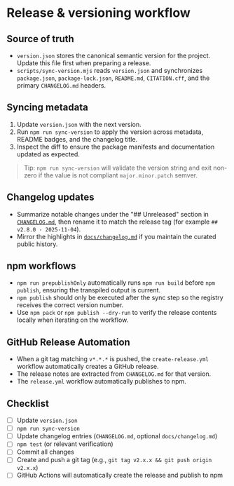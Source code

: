 # Release & versioning workflow

## Source of truth

- `version.json` stores the canonical semantic version for the project. Update this file first when preparing a release.
- `scripts/sync-version.mjs` reads `version.json` and synchronizes `package.json`, `package-lock.json`, `README.md`, `CITATION.cff`, and the primary `CHANGELOG.md` headers.

## Syncing metadata

1. Update `version.json` with the next version.
2. Run `npm run sync-version` to apply the version across metadata, README badges, and the changelog title.
3. Inspect the diff to ensure the package manifests and documentation updated as expected.

> Tip: `npm run sync-version` will validate the version string and exit non-zero if the value is not compliant `major.minor.patch` semver.

## Changelog updates

- Summarize notable changes under the "## Unreleased" section in [`CHANGELOG.md`](../CHANGELOG.md), then rename it to match the release tag (for example `## v2.8.0 - 2025-11-04`).
- Mirror the highlights in [`docs/changelog.md`](./changelog.md) if you maintain the curated public history.

## npm workflows

- `npm run prepublishOnly` automatically runs `npm run build` before `npm publish`, ensuring the transpiled output is current.
- `npm publish` should only be executed after the sync step so the registry receives the correct version number.
- Use `npm pack` or `npm publish --dry-run` to verify the release contents locally when iterating on the workflow.

## GitHub Release Automation

- When a git tag matching `v*.*.*` is pushed, the `create-release.yml` workflow automatically creates a GitHub release.
- The release notes are extracted from `CHANGELOG.md` for that version.
- The `release.yml` workflow automatically publishes to npm.

## Checklist

- [ ] Update `version.json`
- [ ] `npm run sync-version`
- [ ] Update changelog entries (`CHANGELOG.md`, optional `docs/changelog.md`)
- [ ] `npm test` (or relevant verification)
- [ ] Commit all changes
- [ ] Create and push a git tag (e.g., `git tag v2.x.x && git push origin v2.x.x`)
- [ ] GitHub Actions will automatically create the release and publish to npm
